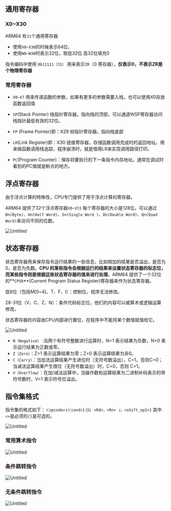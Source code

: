 ## 通用寄存器

### X0~X30

ARM64 有`31`个通用寄存器

- 使用`X0~X30`的时候表示64位，
- 使用`W0~W30`时表示32位，取低32位 高32位填充0

指令编码中使用 `0b11111（31）` 用来表示`ZR`（0 寄存器），**仅表示0，不表示ZR是个物理寄存器**

### 常用寄存器

- `X0~X7` 用来传递函数的参数，如果有更多的参数需要入栈，也可以使用X0存放函数返回值
    
- `SP`(Stack Pointer) 栈指针寄存器。指向栈的顶部，可以通道WSP寄存器访问栈指针最低有效的32位。
    
- `FP` (Frame Pointer)即：X29 帧指针寄存器。指向栈底部
    
- `LR`(Link Register)即：X30 链接寄存器，存储函数调用完成时的返回地址。用来做函数调用栈追踪，程序崩溃时，就是借用LR来实现调用路径打印。
    
- `PC`(Program Counter)：保存将要执行的下一条指令内存地址。通常在调试时看到的PC值就是断点的地方。
    

## 浮点寄存器

由于浮点计算的特殊性，CPU专门提供了用于浮点计算的寄存器。

ARM64 提供了32个浮点寄存器`V0~V31` 每个寄存器的大小是128位。可以通过`Bn(Byte)`、`Hn(Half Word)`、`Sn(Single Word )`、`Dn(Double Word)`、`Qn(Quad Word)`来访问不同的位数。

![Untitled](https://prod-files-secure.s3.us-west-2.amazonaws.com/561ce6d3-22a3-48f2-993e-da23a81bb76f/88c59976-d804-4fbc-b207-8d2afc6b31d4/Untitled.png)

## 状态寄存器

状态寄存器用来保存指令运行结果的一些信息，比如相加的结果是否溢出，是否为0，是否为负数。**CPU 的某些指令会根据运行的结果来设置状态寄存器的标志位，而某些指令则是根据这些状态寄存器的值来进行处理**。ARM64 提供了一个32位的**`CPSR`**(Current Program Status Register)寄存器来作为状态寄存器。

低8位（包括M[0~4]、T、F、I）：控制位，程序无法修改。

28-31位（V、C、Z、N）：条件代码标志位，他们的内容可以被算术或逻辑运算修改。

状态寄存器的内容由CPU内部进行置位，在程序中不能将某个数值赋值给它。

![Untitled](https://prod-files-secure.s3.us-west-2.amazonaws.com/561ce6d3-22a3-48f2-993e-da23a81bb76f/c8954468-5d48-4bc7-8650-a056ca766e3d/Untitled.png)

- `N（Negative）` :当两个有符号整数进行运算时，N=1 表示结果为负数，N=0 表示运行结果为正数或零。
- `Z（Zero）`：Z=1 表示运算结果为零；Z=0 表示运算结果为非0。
- `C（Carry）`：当加法运算结果产生进位时（无符号数溢出），C=1，否则C=0；当减法运算结果产生借位（无符号数溢出）时，C=0，否则 C=1。
- `V（Overflow）`：在加/减法运算中，当操作数和运算结果为二进制补码表示的带符号数时，V=1 表示符号位溢出。

## 指令集格式

指令集的格式如下：`＜opcode>｛＜cond>}｛S｝ <Rd>，<Rn> ｛，<shift_op2>}` 其中`<>`是必须的`{}`是可选的。

![Untitled](https://prod-files-secure.s3.us-west-2.amazonaws.com/561ce6d3-22a3-48f2-993e-da23a81bb76f/d8e50295-dd6d-4538-af8b-a9fa3472dba7/Untitled.png)

### 常用算术指令

![Untitled](https://prod-files-secure.s3.us-west-2.amazonaws.com/561ce6d3-22a3-48f2-993e-da23a81bb76f/1e405fa9-4715-4289-a9c8-32ca05892880/Untitled.png)

### 条件跳转指令

![Untitled](https://prod-files-secure.s3.us-west-2.amazonaws.com/561ce6d3-22a3-48f2-993e-da23a81bb76f/dc331f10-019e-4eac-92d4-e91006f45ca6/Untitled.png)

### 无条件跳转指令

![Untitled](https://prod-files-secure.s3.us-west-2.amazonaws.com/561ce6d3-22a3-48f2-993e-da23a81bb76f/fe54fa16-f8e1-46ae-b9b4-1d03f1e99d6d/Untitled.png)